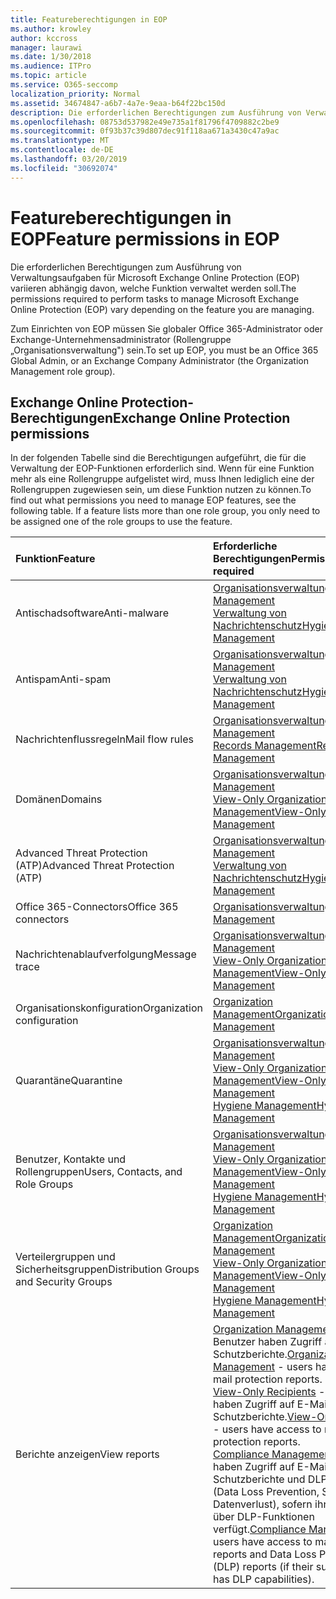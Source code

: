```yaml
---
title: Featureberechtigungen in EOP
ms.author: krowley
author: kccross
manager: laurawi
ms.date: 1/30/2018
ms.audience: ITPro
ms.topic: article
ms.service: O365-seccomp
localization_priority: Normal
ms.assetid: 34674847-a6b7-4a7e-9eaa-b64f22bc150d
description: Die erforderlichen Berechtigungen zum Ausführung von Verwaltungsaufgaben für Microsoft Exchange Online Protection (EOP) variieren abhängig davon, welche Funktion verwaltet werden soll.
ms.openlocfilehash: 08753d537982e49e735a1f81796f4709882c2be9
ms.sourcegitcommit: 0f93b37c39d807dec91f118aa671a3430c47a9ac
ms.translationtype: MT
ms.contentlocale: de-DE
ms.lasthandoff: 03/20/2019
ms.locfileid: "30692074"
---
```

# <a name="feature-permissions-in-eop"></a><span data-ttu-id="a7aa8-103">Featureberechtigungen in EOP</span><span class="sxs-lookup"><span data-stu-id="a7aa8-103">Feature permissions in EOP</span></span>

<span data-ttu-id="a7aa8-104">Die erforderlichen Berechtigungen zum Ausführung von Verwaltungsaufgaben für Microsoft Exchange Online Protection (EOP) variieren abhängig davon, welche Funktion verwaltet werden soll.</span><span class="sxs-lookup"><span data-stu-id="a7aa8-104">The permissions required to perform tasks to manage Microsoft Exchange Online Protection (EOP) vary depending on the feature you are managing.</span></span> 
  
<span data-ttu-id="a7aa8-105">Zum Einrichten von EOP müssen Sie globaler Office 365-Administrator oder Exchange-Unternehmensadministrator (Rollengruppe „Organisationsverwaltung") sein.</span><span class="sxs-lookup"><span data-stu-id="a7aa8-105">To set up EOP, you must be an Office 365 Global Admin, or an Exchange Company Administrator (the Organization Management role group).</span></span>
  
## <a name="exchange-online-protection-permissions"></a><span data-ttu-id="a7aa8-106">Exchange Online Protection-Berechtigungen</span><span class="sxs-lookup"><span data-stu-id="a7aa8-106">Exchange Online Protection permissions</span></span>

<span data-ttu-id="a7aa8-p101">In der folgenden Tabelle sind die Berechtigungen aufgeführt, die für die Verwaltung der EOP-Funktionen erforderlich sind. Wenn für eine Funktion mehr als eine Rollengruppe aufgelistet wird, muss Ihnen lediglich eine der Rollengruppen zugewiesen sein, um diese Funktion nutzen zu können.</span><span class="sxs-lookup"><span data-stu-id="a7aa8-p101">To find out what permissions you need to manage EOP features, see the following table. If a feature lists more than one role group, you only need to be assigned one of the role groups to use the feature.</span></span>
  
|<span data-ttu-id="a7aa8-109">**Funktion**</span><span class="sxs-lookup"><span data-stu-id="a7aa8-109">**Feature**</span></span>|<span data-ttu-id="a7aa8-110">**Erforderliche Berechtigungen**</span><span class="sxs-lookup"><span data-stu-id="a7aa8-110">**Permissions required**</span></span>|
|:-----|:-----|
|<span data-ttu-id="a7aa8-111">Antischadsoftware</span><span class="sxs-lookup"><span data-stu-id="a7aa8-111">Anti-malware</span></span>  <br/> |[<span data-ttu-id="a7aa8-112">Organisationsverwaltung</span><span class="sxs-lookup"><span data-stu-id="a7aa8-112">Organization Management</span></span>](http://technet.microsoft.com/library/0bfd21c1-86ac-4369-86b7-aeba386741c8.aspx) <br/> [<span data-ttu-id="a7aa8-113">Verwaltung von Nachrichtenschutz</span><span class="sxs-lookup"><span data-stu-id="a7aa8-113">Hygiene Management</span></span>](http://technet.microsoft.com/library/fc0a9ec2-9c3d-42f6-8442-8603fb29d464.aspx) <br/> |
|<span data-ttu-id="a7aa8-114">Antispam</span><span class="sxs-lookup"><span data-stu-id="a7aa8-114">Anti-spam</span></span>  <br/> |[<span data-ttu-id="a7aa8-115">Organisationsverwaltung</span><span class="sxs-lookup"><span data-stu-id="a7aa8-115">Organization Management</span></span>](http://technet.microsoft.com/library/0bfd21c1-86ac-4369-86b7-aeba386741c8.aspx) <br/> [<span data-ttu-id="a7aa8-116">Verwaltung von Nachrichtenschutz</span><span class="sxs-lookup"><span data-stu-id="a7aa8-116">Hygiene Management</span></span>](http://technet.microsoft.com/library/fc0a9ec2-9c3d-42f6-8442-8603fb29d464.aspx) <br/> |
|<span data-ttu-id="a7aa8-117">Nachrichtenflussregeln</span><span class="sxs-lookup"><span data-stu-id="a7aa8-117">Mail flow rules</span></span>  <br/> |[<span data-ttu-id="a7aa8-118">Organisationsverwaltung</span><span class="sxs-lookup"><span data-stu-id="a7aa8-118">Organization Management</span></span>](http://technet.microsoft.com/library/0bfd21c1-86ac-4369-86b7-aeba386741c8.aspx) <br/> [<span data-ttu-id="a7aa8-119">Records Management</span><span class="sxs-lookup"><span data-stu-id="a7aa8-119">Records Management</span></span>](http://technet.microsoft.com/library/0e0c95ce-6109-4591-b86d-c6cfd44d21f5.aspx) <br/> |
|<span data-ttu-id="a7aa8-120">Domänen</span><span class="sxs-lookup"><span data-stu-id="a7aa8-120">Domains</span></span>  <br/> |[<span data-ttu-id="a7aa8-121">Organisationsverwaltung</span><span class="sxs-lookup"><span data-stu-id="a7aa8-121">Organization Management</span></span>](http://technet.microsoft.com/library/0bfd21c1-86ac-4369-86b7-aeba386741c8.aspx) <br/> [<span data-ttu-id="a7aa8-122">View-Only Organization Management</span><span class="sxs-lookup"><span data-stu-id="a7aa8-122">View-Only Organization Management</span></span>](http://technet.microsoft.com/library/c514c6d0-0157-4c52-9ec6-441d9a30f3df.aspx) <br/> |
|<span data-ttu-id="a7aa8-123">Advanced Threat Protection (ATP)</span><span class="sxs-lookup"><span data-stu-id="a7aa8-123">Advanced Threat Protection (ATP)</span></span>  <br/> |[<span data-ttu-id="a7aa8-124">Organisationsverwaltung</span><span class="sxs-lookup"><span data-stu-id="a7aa8-124">Organization Management</span></span>](http://technet.microsoft.com/library/0bfd21c1-86ac-4369-86b7-aeba386741c8.aspx) <br/> [<span data-ttu-id="a7aa8-125">Verwaltung von Nachrichtenschutz</span><span class="sxs-lookup"><span data-stu-id="a7aa8-125">Hygiene Management</span></span>](http://technet.microsoft.com/library/fc0a9ec2-9c3d-42f6-8442-8603fb29d464.aspx) <br/> |
|<span data-ttu-id="a7aa8-126">Office 365-Connectors</span><span class="sxs-lookup"><span data-stu-id="a7aa8-126">Office 365 connectors</span></span>  <br/> |[<span data-ttu-id="a7aa8-127">Organisationsverwaltung</span><span class="sxs-lookup"><span data-stu-id="a7aa8-127">Organization Management</span></span>](http://technet.microsoft.com/library/0bfd21c1-86ac-4369-86b7-aeba386741c8.aspx) <br/> |
|<span data-ttu-id="a7aa8-128">Nachrichtenablaufverfolgung</span><span class="sxs-lookup"><span data-stu-id="a7aa8-128">Message trace</span></span>  <br/> |[<span data-ttu-id="a7aa8-129">Organisationsverwaltung</span><span class="sxs-lookup"><span data-stu-id="a7aa8-129">Organization Management</span></span>](http://technet.microsoft.com/library/0bfd21c1-86ac-4369-86b7-aeba386741c8.aspx) <br/> [<span data-ttu-id="a7aa8-130">View-Only Organization Management</span><span class="sxs-lookup"><span data-stu-id="a7aa8-130">View-Only Organization Management</span></span>](http://technet.microsoft.com/library/c514c6d0-0157-4c52-9ec6-441d9a30f3df.aspx) <br/> |
|<span data-ttu-id="a7aa8-131">Organisationskonfiguration</span><span class="sxs-lookup"><span data-stu-id="a7aa8-131">Organization configuration</span></span>  <br/> |[<span data-ttu-id="a7aa8-132">Organization Management</span><span class="sxs-lookup"><span data-stu-id="a7aa8-132">Organization Management</span></span>](http://technet.microsoft.com/library/0bfd21c1-86ac-4369-86b7-aeba386741c8.aspx) <br/> |
|<span data-ttu-id="a7aa8-133">Quarantäne</span><span class="sxs-lookup"><span data-stu-id="a7aa8-133">Quarantine</span></span>  <br/> |[<span data-ttu-id="a7aa8-134">Organisationsverwaltung</span><span class="sxs-lookup"><span data-stu-id="a7aa8-134">Organization Management</span></span>](http://technet.microsoft.com/library/0bfd21c1-86ac-4369-86b7-aeba386741c8.aspx) <br/> [<span data-ttu-id="a7aa8-135">View-Only Organization Management</span><span class="sxs-lookup"><span data-stu-id="a7aa8-135">View-Only Organization Management</span></span>](http://technet.microsoft.com/library/c514c6d0-0157-4c52-9ec6-441d9a30f3df.aspx) <br/> [<span data-ttu-id="a7aa8-136">Hygiene Management</span><span class="sxs-lookup"><span data-stu-id="a7aa8-136">Hygiene Management</span></span>](http://technet.microsoft.com/library/fc0a9ec2-9c3d-42f6-8442-8603fb29d464.aspx) <br/> |
|<span data-ttu-id="a7aa8-137">Benutzer, Kontakte und Rollengruppen</span><span class="sxs-lookup"><span data-stu-id="a7aa8-137">Users, Contacts, and Role Groups</span></span>  <br/> |[<span data-ttu-id="a7aa8-138">Organisationsverwaltung</span><span class="sxs-lookup"><span data-stu-id="a7aa8-138">Organization Management</span></span>](http://technet.microsoft.com/library/0bfd21c1-86ac-4369-86b7-aeba386741c8.aspx) <br/> [<span data-ttu-id="a7aa8-139">View-Only Organization Management</span><span class="sxs-lookup"><span data-stu-id="a7aa8-139">View-Only Organization Management</span></span>](http://technet.microsoft.com/library/c514c6d0-0157-4c52-9ec6-441d9a30f3df.aspx) <br/> [<span data-ttu-id="a7aa8-140">Hygiene Management</span><span class="sxs-lookup"><span data-stu-id="a7aa8-140">Hygiene Management</span></span>](http://technet.microsoft.com/library/fc0a9ec2-9c3d-42f6-8442-8603fb29d464.aspx) <br/> |
|<span data-ttu-id="a7aa8-141">Verteilergruppen und Sicherheitsgruppen</span><span class="sxs-lookup"><span data-stu-id="a7aa8-141">Distribution Groups and Security Groups</span></span>  <br/> |[<span data-ttu-id="a7aa8-142">Organization Management</span><span class="sxs-lookup"><span data-stu-id="a7aa8-142">Organization Management</span></span>](http://technet.microsoft.com/library/0bfd21c1-86ac-4369-86b7-aeba386741c8.aspx) <br/> [<span data-ttu-id="a7aa8-143">View-Only Organization Management</span><span class="sxs-lookup"><span data-stu-id="a7aa8-143">View-Only Organization Management</span></span>](http://technet.microsoft.com/library/c514c6d0-0157-4c52-9ec6-441d9a30f3df.aspx) <br/> [<span data-ttu-id="a7aa8-144">Hygiene Management</span><span class="sxs-lookup"><span data-stu-id="a7aa8-144">Hygiene Management</span></span>](http://technet.microsoft.com/library/fc0a9ec2-9c3d-42f6-8442-8603fb29d464.aspx) <br/> |
|<span data-ttu-id="a7aa8-145">Berichte anzeigen</span><span class="sxs-lookup"><span data-stu-id="a7aa8-145">View reports</span></span>  <br/> |<span data-ttu-id="a7aa8-146">[Organization Management](http://technet.microsoft.com/library/0bfd21c1-86ac-4369-86b7-aeba386741c8.aspx) - Benutzer haben Zugriff auf E-Mail-Schutzberichte.</span><span class="sxs-lookup"><span data-stu-id="a7aa8-146">[Organization Management](http://technet.microsoft.com/library/0bfd21c1-86ac-4369-86b7-aeba386741c8.aspx) - users have access to mail protection reports.</span></span>  <br/> <span data-ttu-id="a7aa8-147">[View-Only Recipients](http://technet.microsoft.com/library/37e66b92-81d3-412f-b7a9-e1bb8cbeb468.aspx) - Benutzer haben Zugriff auf E-Mail-Schutzberichte.</span><span class="sxs-lookup"><span data-stu-id="a7aa8-147">[View-Only Recipients](http://technet.microsoft.com/library/37e66b92-81d3-412f-b7a9-e1bb8cbeb468.aspx) - users have access to mail protection reports.</span></span>  <br/> <span data-ttu-id="a7aa8-148">[Compliance Management](http://technet.microsoft.com/library/b91b23a4-e9c7-4bd0-9ee3-ec5cb498da15.aspx) - Benutzer haben Zugriff auf E-Mail-Schutzberichte und DLP-Berichte (Data Loss Prevention, Schutz vor Datenverlust), sofern ihr Abonnement über DLP-Funktionen verfügt.</span><span class="sxs-lookup"><span data-stu-id="a7aa8-148">[Compliance Management](http://technet.microsoft.com/library/b91b23a4-e9c7-4bd0-9ee3-ec5cb498da15.aspx) - users have access to mail protection reports and Data Loss Prevention (DLP) reports (if their subscription has DLP capabilities).</span></span>  <br/> |
   


